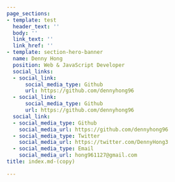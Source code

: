 ```yaml
---
page_sections:
- template: test
  header_text: ''
  body: ''
  link_text: ''
  link_href: ''
- template: section-hero-banner
  name: Denny Hong
  position: Web & JavaScript Developer
  social_links:
  - social_link:
      social_media_type: Github
      url: https://github.com/dennyhong96
  - social_link:
      social_media_type: Github
      url: https://github.com/dennyhong96
  social_link:
  - social_media_type: Github
    social_media_url: https://github.com/dennyhong96
  - social_media_type: Twitter
    social_media_url: https://twitter.com/DennyHong3
  - social_media_type: Email
    social_media_url: hong961127@gmail.com
title: index.md-(copy)

---
```

